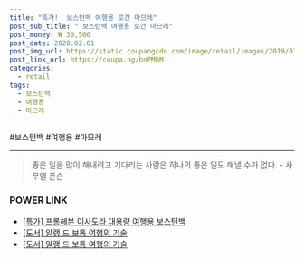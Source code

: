 ```yaml
--- 
title: "특가!  보스턴백 여행용 로건 마므레" 
post_sub_title: " 보스턴백 여행용 로건 마므레" 
post_money: ₩ 30,500 
post_date: 2020.02.01 
post_img_url: https://static.coupangcdn.com/image/retail/images/2019/07/25/9/9/0966a02e-bba4-4c2e-bfc3-1119606d2d9e.jpg 
post_link_url: https://coupa.ng/bnPMbM 
categories: 
  - retail 
tags: 
  - 보스턴백 
  - 여행용 
  - 마므레 
--- 
```

  #보스턴백 #여행용 #마므레 
<hr> 

> 좋은 일을 많이 해내려고 기다리는 사람은 하나의 좋은 일도 해낼 수가 없다. - 사무엘 존슨 


### POWER LINK

* <a href="https://blog.naver.com/santokki14/221792281577" target="_blank">[특가] 프롬헤븐 이사도라 대용량 여행용 보스턴백</a>
* <a href="https://blog.naver.com/sakai111/221788271077" target="_blank">[도서] 알랭 드 보통 여행의 기술</a>
* <a href="https://blog.naver.com/santokki14/221788270089" target="_blank">[도서] 알랭 드 보통 여행의 기술</a>

